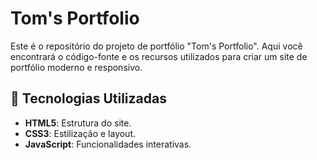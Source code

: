 # Tom's Portfolio

Este é o repositório do projeto de portfólio "Tom's Portfolio". Aqui você encontrará o código-fonte e os recursos utilizados para criar um site de portfólio moderno e responsivo.

## 🚀 Tecnologias Utilizadas

- **HTML5**: Estrutura do site.
- **CSS3**: Estilização e layout.
- **JavaScript**: Funcionalidades interativas.
